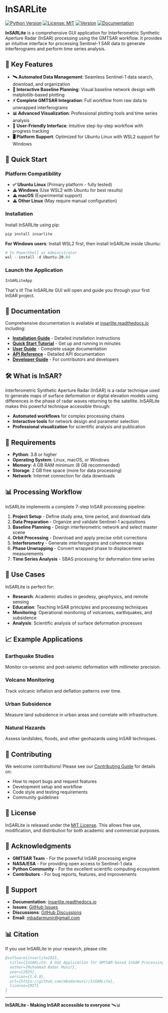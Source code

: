 # InSARLite

[![Python Version](https://img.shields.io/badge/python-3.8+-blue.svg)](https://www.python.org/downloads/)
[![License: MIT](https://img.shields.io/badge/License-MIT-green.svg)](https://opensource.org/licenses/MIT)
[![Version](https://img.shields.io/badge/version-1.1.0-blue.svg)](https://github.com/mbadarmunir/InSARLite/releases)
[![Documentation](https://img.shields.io/badge/docs-available-brightgreen.svg)](https://insarlite.readthedocs.io/)

**InSARLite** is a comprehensive GUI application for Interferometric Synthetic Aperture Radar (InSAR) processing using the GMTSAR workflow. It provides an intuitive interface for processing Sentinel-1 SAR data to generate interferograms and perform time series analysis.

## 🌟 Key Features

- **🛰️ Automated Data Management**: Seamless Sentinel-1 data search, download, and organization
- **🎯 Interactive Baseline Planning**: Visual baseline network design with matplotlib-based plotting
- **⚡ Complete GMTSAR Integration**: Full workflow from raw data to unwrapped interferograms
- **📊 Advanced Visualization**: Professional plotting tools and time series analysis
- **🔧 User-Friendly Interface**: Intuitive step-by-step workflow with progress tracking
- **🖥️ Platform Support**: Optimized for Ubuntu Linux with WSL2 support for Windows

## 🚀 Quick Start

### Platform Compatibility

- **✅ Ubuntu Linux** (Primary platform - fully tested)
- **⚠️ Windows** (Use WSL2 with Ubuntu for best results)  
- **⚠️ macOS** (Experimental support)
- **⚠️ Other Linux** (May require manual configuration)

### Installation

Install InSARLite using pip:

```bash
pip install insarlite
```

**For Windows users**: Install WSL2 first, then install InSARLite inside Ubuntu:
```powershell
# In PowerShell as Administrator
wsl --install -d Ubuntu-20.04
```

### Launch the Application

```bash
InSARLiteApp
```

That's it! The InSARLite GUI will open and guide you through your first InSAR project.

## 📖 Documentation

Comprehensive documentation is available at [insarlite.readthedocs.io](https://insarlite.readthedocs.io/) including:

- **[Installation Guide](https://insarlite.readthedocs.io/en/latest/installation.html)** - Detailed installation instructions
- **[Quick Start Tutorial](https://insarlite.readthedocs.io/en/latest/quickstart.html)** - Get up and running in minutes
- **[User Guide](https://insarlite.readthedocs.io/en/latest/user-guide/)** - Complete usage documentation
- **[API Reference](https://insarlite.readthedocs.io/en/latest/api/)** - Detailed API documentation
- **[Developer Guide](https://insarlite.readthedocs.io/en/latest/developer-guide/)** - For contributors and developers

## 🛠️ What is InSAR?

Interferometric Synthetic Aperture Radar (InSAR) is a radar technique used to generate maps of surface deformation or digital elevation models using differences in the phase of radar waves returning to the satellite. InSARLite makes this powerful technique accessible through:

- **Automated workflows** for complex processing chains
- **Interactive tools** for network design and parameter selection
- **Professional visualization** for scientific analysis and publication

## 🔧 Requirements

- **Python**: 3.8 or higher
- **Operating System**: Linux, macOS, or Windows
- **Memory**: 4 GB RAM minimum (8 GB recommended)
- **Storage**: 2 GB free space (more for data processing)
- **Network**: Internet connection for data downloads

## 📊 Processing Workflow

InSARLite implements a complete 7-step InSAR processing pipeline:

1. **Project Setup** - Define study area, time period, and download data
2. **Data Preparation** - Organize and validate Sentinel-1 acquisitions
3. **Baseline Planning** - Design interferometric network and select master scene
4. **Orbit Processing** - Download and apply precise orbit corrections
5. **Interferometry** - Generate interferograms and coherence maps
6. **Phase Unwrapping** - Convert wrapped phase to displacement measurements
7. **Time Series Analysis** - SBAS processing for deformation time series

## 🎯 Use Cases

InSARLite is perfect for:

- **Research**: Academic studies in geodesy, geophysics, and remote sensing
- **Education**: Teaching InSAR principles and processing techniques
- **Monitoring**: Operational monitoring of volcanoes, earthquakes, and subsidence
- **Analysis**: Scientific analysis of surface deformation processes

## 📈 Example Applications

### Earthquake Studies
Monitor co-seismic and post-seismic deformation with millimeter precision.

### Volcano Monitoring
Track volcanic inflation and deflation patterns over time.

### Urban Subsidence
Measure land subsidence in urban areas and correlate with infrastructure.

### Natural Hazards
Assess landslides, floods, and other geohazards using InSAR techniques.

## 🤝 Contributing

We welcome contributions! Please see our [Contributing Guide](CONTRIBUTING.md) for details on:

- How to report bugs and request features
- Development setup and workflow
- Code style and testing requirements
- Community guidelines

## 📄 License

InSARLite is released under the [MIT License](LICENSE). This allows free use, modification, and distribution for both academic and commercial purposes.

## 🙏 Acknowledgments

- **GMTSAR Team** - For the powerful InSAR processing engine
- **NASA/ESA** - For providing open access to Sentinel-1 data
- **Python Community** - For the excellent scientific computing ecosystem
- **Contributors** - For bug reports, features, and improvements

## 📧 Support

- **Documentation**: [insarlite.readthedocs.io](https://insarlite.readthedocs.io/)
- **Issues**: [GitHub Issues](https://github.com/mbadarmunir/InSARLite/issues)
- **Discussions**: [GitHub Discussions](https://github.com/mbadarmunir/InSARLite/discussions)
- **Email**: mbadarmunir@gmail.com

## 📊 Citation

If you use InSARLite in your research, please cite:

```bibtex
@software{insarlite2025,
  title={InSARLite: A GUI Application for GMTSAR-based InSAR Processing},
  author={Muhammad Badar Munir},
  year={2025},
  version={1.0.0},
  url={https://github.com/mbadarmunir/InSARLite},
  license={MIT}
}
```

---

**InSARLite - Making InSAR accessible to everyone** 🛰️📊

<!-- Updated: 2025-10-30 -->

